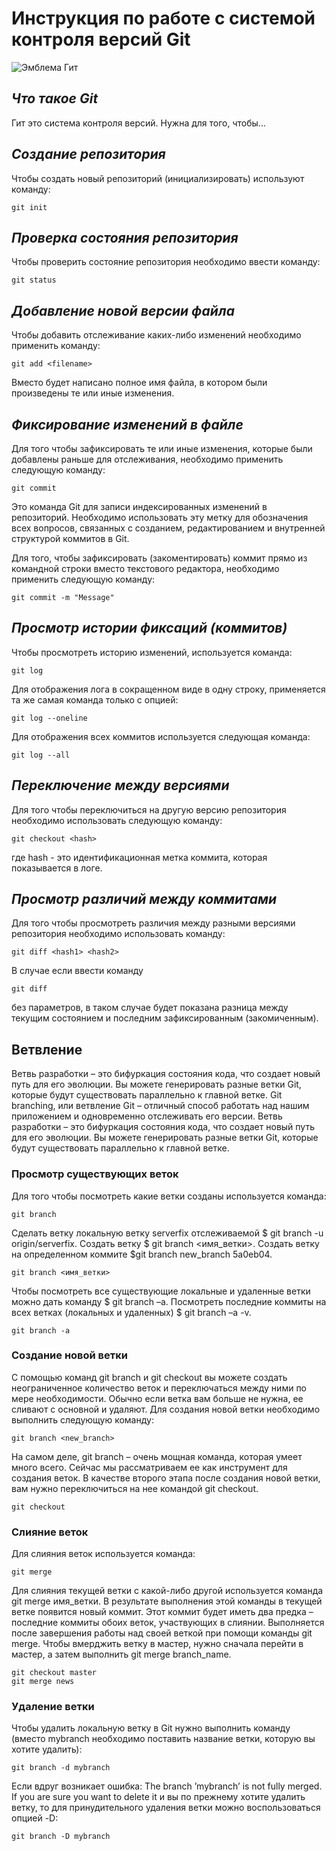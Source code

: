 # **Инструкция по работе с системой контроля версий Git**

![Эмблема Гит](Git.jpg)

## *Что такое Git*

Гит это система контроля версий. Нужна для того, чтобы...

## *Создание репозитория*

Чтобы создать новый репозиторий (инициализировать) используют команду:

    git init

## *Проверка состояния репозитория*

Чтобы проверить состояние репозитория необходимо ввести команду:

    git status

## *Добавление новой версии файла*

Чтобы добавить отслеживание каких-либо изменений необходимо применить команду:

    git add <filename>

Вместо <filename> будет написано полное имя файла, в котором были произведены те или иные изменения.

## *Фиксирование изменений в файле*

Для того чтобы зафиксировать те или иные изменения, которые были добавлены раньше для отслеживания, необходимо применить следующую команду:

    git commit

Это команда Git для записи индексированных изменений в репозиторий. Необходимо использовать эту метку для обозначения всех вопросов, связанных с созданием, редактированием и внутренней структурой коммитов в Git.

Для того, чтобы зафиксировать (закоментировать) коммит прямо из командной строки вместо текстового редактора, необходимо применить следующую команду:

    git commit -m "Message"

## *Просмотр истории фиксаций (коммитов)*

Чтобы просмотреть историю изменений, используется команда:
 
    git log

Для отображения лога в сокращенном виде в одну строку, применяется та же самая команда только с опцией:

    git log --oneline

Для отображения всех коммитов используется следующая команда:

    git log --all

## *Переключение между версиями*

Для того чтобы переключиться на другую версию репозитория необходимо использовать следующую команду:

    git checkout <hash>

где hash - это идентификационная метка коммита, которая показывается в логе.

## *Просмотр различий между коммитами*

Для того чтобы просмотреть различия между разными версиями репозитория необходимо использовать команду:

    git diff <hash1> <hash2>

В случае если ввести команду

    git diff

без параметров, в таком случае будет показана разница между текущим состоянием и последним зафиксированным (закомиченным).

## Ветвление

Ветвь разработки – это бифуркация состояния кода, что создает новый путь для его эволюции. Вы можете генерировать разные ветки Git, которые будут существовать параллельно к главной ветке.
Git branching, или ветвление Git – отличный способ работать над нашим приложением и одновременно отслеживать его версии.
Ветвь разработки – это бифуркация состояния кода, что создает новый путь для его эволюции. Вы можете генерировать разные ветки Git, которые будут существовать параллельно к главной ветке. 

### Просмотр существующих веток

Для того чтобы посмотреть какие ветки созданы используется команда:

    git branch

Сделать ветку локальную ветку serverfix отслеживаемой $ git branch -u origin/serverfix. Создать ветку $ git branch <имя_ветки>. Создать ветку на определенном коммите $git branch new_branch 5a0eb04.

    git branch <имя_ветки>
Чтобы посмотреть все существующие локальные и удаленные ветки можно дать команду $ git branch –a. Посмотреть последние коммиты на всех ветках (локальных и удаленных) $ git branch –a -v.

    git branch -a

### Создание новой ветки

С помощью команд git branch и git checkout вы можете создать неограниченное количество веток и переключаться между ними по мере необходимости. Обычно если ветка вам больше не нужна, ее сливают с основной и удаляют.
Для создания новой ветки необходимо выполнить следующую команду:

    git branch <new_branch>

На самом деле, git branch – очень мощная команда, которая умеет много всего. Сейчас мы рассматриваем ее как инструмент для создания веток. 
В качестве второго этапа после создания новой ветки, вам нужно переключиться на нее командой git checkout.

    git checkout

### Слияние веток

Для слияния веток используется команда:

    git merge

Для слияния текущей ветки с какой-либо другой используется команда git merge имя_ветки. В результате выполнения этой команды в текущей ветке появится новый коммит. Этот коммит будет иметь два предка – последние коммиты обоих веток, участвующих в слиянии.
Выполняется после завершения работы над своей веткой при помощи команды git merge. Чтобы вмерджить ветку в мастер, нужно сначала перейти в мастер, а затем выполнить git merge branch_name.

    git checkout master
    git merge news

### Удаление ветки

Чтобы удалить локальную ветку в Git нужно выполнить команду (вместо mybranch необходимо поставить название ветки, которую вы хотите удалить):

    git branch -d mybranch

Если вдруг возникает ошибка: The branch ’mybranch’ is not fully merged. If you are sure you want to delete it и вы по прежнему хотите удалить ветку, то для принудительного удаления ветки можно воспользоваться опцией -D:

    git branch -D mybranch